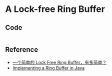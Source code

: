 # A Lock-free Ring Buffer

## Code

```java

```

## Reference

- [一个简单的 Lock Free Ring Buffer，有多简单？](https://www.lenshood.dev/2021/04/19/lock-free-ring-buffer/)
- [Implementing a Ring Buffer in Java](https://www.baeldung.com/java-ring-buffer)